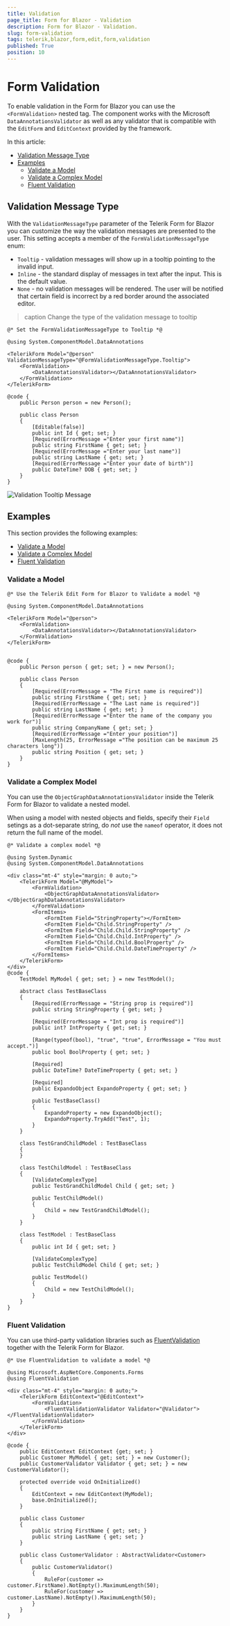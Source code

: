 ```yaml
---
title: Validation
page_title: Form for Blazor - Validation
description: Form for Blazor - Validation.
slug: form-validation
tags: telerik,blazor,form,edit,form,validation
published: True
position: 10
---
```


# Form Validation

To enable validation in the Form for Blazor you can use the `<FormValidation>` nested tag. The component works with the Microsoft `DataAnnotationsValidator` as well as any validator that is compatible with the `EditForm` and `EditContext` provided by the framework.

In this article:

* [Validation Message Type](#validation-message-type)
* [Examples](#examples)
    * [Validate a Model](#validate-a-model)
    * [Validate a Complex Model](#validate-a-complex-model)
    * [Fluent Validation](#fluent-validation)

## Validation Message Type

With the `ValidationMessageType` parameter of the Telerik Form for Blazor you can customize the way the validation messages are presented to the user. This setting accepts a member of the `FormValidationMessageType` enum:

* `Tooltip` - validation messages will show up in a tooltip pointing to the invalid input.
* `Inline` - the standard display of messages in text after the input. This is the default value.
* `None` - no validation messages will be rendered. The user will be notified that certain field is incorrect by a red border around the associated editor. 

>caption Change the type of the validation message to tooltip

````CSHTML
@* Set the FormValidationMessageType to Tooltip *@ 

@using System.ComponentModel.DataAnnotations

<TelerikForm Model="@person" ValidationMessageType="@FormValidationMessageType.Tooltip">
    <FormValidation>
        <DataAnnotationsValidator></DataAnnotationsValidator>
    </FormValidation>
</TelerikForm>

@code {
    public Person person = new Person();

    public class Person
    {
        [Editable(false)]
        public int Id { get; set; }
        [Required(ErrorMessage ="Enter your first name")]
        public string FirstName { get; set; }
        [Required(ErrorMessage ="Enter your last name")]
        public string LastName { get; set; }
        [Required(ErrorMessage ="Enter your date of birth")]
        public DateTime? DOB { get; set; }
    }
}
````

![Validation Tooltip Message](images/validation-tooltip-example.png)

## Examples

This section provides the following examples:

* [Validate a Model](#validate-a-model)
* [Validate a Complex Model](#validate-a-complex-model)
* [Fluent Validation](#fluent-validation)

### Validate a Model

````CSHTML
@* Use the Telerik Edit Form for Blazor to Validate a model *@

@using System.ComponentModel.DataAnnotations

<TelerikForm Model="@person">
    <FormValidation>
        <DataAnnotationsValidator></DataAnnotationsValidator>
    </FormValidation>
</TelerikForm>


@code {
    public Person person { get; set; } = new Person();

    public class Person
    {
        [Required(ErrorMessage = "The First name is required")]
        public string FirstName { get; set; }
        [Required(ErrorMessage = "The Last name is required")]
        public string LastName { get; set; }
        [Required(ErrorMessage ="Enter the name of the company you work for")]
        public string CompanyName { get; set; }
        [Required(ErrorMessage ="Enter your position")]
        [MaxLength(25, ErrorMessage ="The position can be maximum 25 characters long")]
        public string Position { get; set; }
    }
}
````

### Validate a Complex Model

You can use the `ObjectGraphDataAnnotationsValidator` inside the Telerik Form for Blazor to validate a nested model.

When using a model with nested objects and fields, specify their `Field` setings as a dot-separate string, do *not* use the `nameof` operator, it does not return the full name of the model.

````CSHTML
@* Validate a complex model *@

@using System.Dynamic
@using System.ComponentModel.DataAnnotations

<div class="mt-4" style="margin: 0 auto;">
    <TelerikForm Model="@MyModel">
        <FormValidation>
            <ObjectGraphDataAnnotationsValidator></ObjectGraphDataAnnotationsValidator>
        </FormValidation>
        <FormItems>
            <FormItem Field="StringProperty"></FormItem>
            <FormItem Field="Child.StringProperty" />
            <FormItem Field="Child.Child.StringProperty" />
            <FormItem Field="Child.Child.IntProperty" />
            <FormItem Field="Child.Child.BoolProperty" />
            <FormItem Field="Child.Child.DateTimeProperty" />
        </FormItems>
    </TelerikForm>
</div>
@code {
    TestModel MyModel { get; set; } = new TestModel();

    abstract class TestBaseClass
    {
        [Required(ErrorMessage = "String prop is required")]
        public string StringProperty { get; set; }

        [Required(ErrorMessage = "Int prop is required")]
        public int? IntProperty { get; set; }

        [Range(typeof(bool), "true", "true", ErrorMessage = "You must accept.")]
        public bool BoolProperty { get; set; }

        [Required]
        public DateTime? DateTimeProperty { get; set; }

        [Required]
        public ExpandoObject ExpandoProperty { get; set; }

        public TestBaseClass()
        {
            ExpandoProperty = new ExpandoObject();
            ExpandoProperty.TryAdd("Test", 1);
        }
    }

    class TestGrandChildModel : TestBaseClass
    {
    }

    class TestChildModel : TestBaseClass
    {
        [ValidateComplexType]
        public TestGrandChildModel Child { get; set; }

        public TestChildModel()
        {
            Child = new TestGrandChildModel();
        }
    }

    class TestModel : TestBaseClass
    {
        public int Id { get; set; }

        [ValidateComplexType]
        public TestChildModel Child { get; set; }

        public TestModel()
        {
            Child = new TestChildModel();
        }
    }
}

````

### Fluent Validation

You can use third-party validation libraries such as <a href="https://fluentvalidation.net/" target="_blank">FluentValidation</a> together with the Telerik Form for Blazor. 

````CSHTML
@* Use FluentValidation to validate a model *@ 

@using Microsoft.AspNetCore.Components.Forms
@using FluentValidation

<div class="mt-4" style="margin: 0 auto;">
    <TelerikForm EditContext="@EditContext">
        <FormValidation>
            <FluentValidationValidator Validator="@Validator"></FluentValidationValidator>
        </FormValidation>
    </TelerikForm>
</div>

@code {
    public EditContext EditContext {get; set; }
    public Customer MyModel { get; set; } = new Customer();
    public CustomerValidator Validator { get; set; } = new CustomerValidator();

    protected override void OnInitialized()
    {
        EditContext = new EditContext(MyModel);
        base.OnInitialized();
    }

    public class Customer
    {
        public string FirstName { get; set; }
        public string LastName { get; set; }
    }

    public class CustomerValidator : AbstractValidator<Customer>
    {
        public CustomerValidator()
        {
            RuleFor(customer => customer.FirstName).NotEmpty().MaximumLength(50);
            RuleFor(customer => customer.LastName).NotEmpty().MaximumLength(50);
        }
    }
}
````